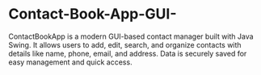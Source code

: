 # Contact-Book-App-GUI-
ContactBookApp is a modern GUI-based contact manager built with Java Swing. It allows users to add, edit, search, and organize contacts with details like name, phone, email, and address. Data is securely saved for easy management and quick access.
